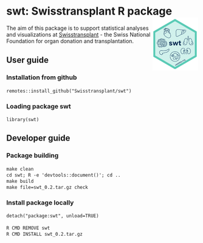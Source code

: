 # swt: Swisstransplant R package <img src="man/figures/swt_hex.png" align="right" width=120 height=139 alt="swt hex sticker" />

The aim of this package is to support statistical analyses and visualizations
at [Swisstransplant](https://www.swisstransplant.org/) - the Swiss National
Foundation for organ donation and transplantation.

## User guide

### Installation from github

    remotes::install_github("Swisstransplant/swt")

### Loading package swt

    library(swt)

## Developer guide

### Package building

    make clean
    cd swt; R -e 'devtools::document()'; cd ..
    make build
    make file=swt_0.2.tar.gz check

### Install package locally

    detach("package:swt", unload=TRUE)

    R CMD REMOVE swt
    R CMD INSTALL swt_0.2.tar.gz
